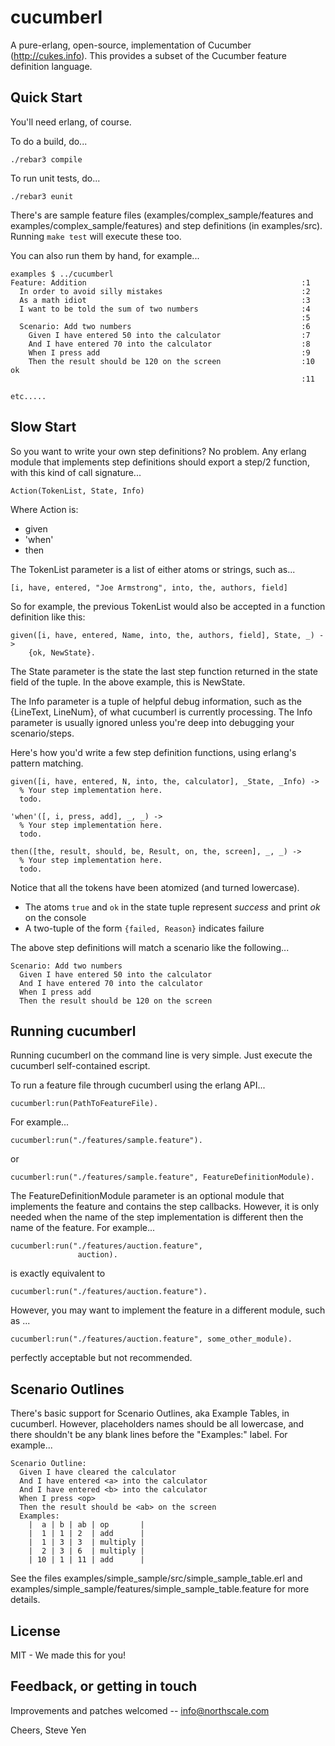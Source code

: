 # cucumberl

A pure-erlang, open-source, implementation of Cucumber
(http://cukes.info).  This provides a subset of the Cucumber feature
definition language.

## Quick Start

You'll need erlang, of course.

To do a build, do...

    ./rebar3 compile

To run unit tests, do...

    ./rebar3 eunit

There's are sample feature files (examples/complex_sample/features and
examples/complex_sample/features) and step definitions (in
examples/src). Running `make test` will execute these too.

You can also run them by hand, for example...

    examples $ ../cucumberl
    Feature: Addition                                                :1
      In order to avoid silly mistakes                               :2
      As a math idiot                                                :3
      I want to be told the sum of two numbers                       :4
                                                                     :5
      Scenario: Add two numbers                                      :6
        Given I have entered 50 into the calculator                  :7
        And I have entered 70 into the calculator                    :8
        When I press add                                             :9
        Then the result should be 120 on the screen                  :10   ok
                                                                     :11

    etc.....

## Slow Start

So you want to write your own step definitions?  No problem.  Any
erlang module that implements step definitions should export a step/2
function, with this kind of call signature...

    Action(TokenList, State, Info)

Where Action is:

- given
- 'when'
- then

The TokenList parameter is a list of either atoms or strings, such as...

    [i, have, entered, "Joe Armstrong", into, the, authors, field]

So for example, the previous TokenList would also be accepted in
a function definition like this:

    given([i, have, entered, Name, into, the, authors, field], State, _) ->
        {ok, NewState}.

The State parameter is the state the last step function returned in the state field of the tuple. In the above example, this is NewState.

The Info parameter is a tuple of helpful debug information, such as
the {LineText, LineNum}, of what cucumberl is currently processing.
The Info parameter is usually ignored unless you're deep into
debugging your scenario/steps.

Here's how you'd write a few step definition functions, using erlang's
pattern matching.

    given([i, have, entered, N, into, the, calculator], _State, _Info) ->
      % Your step implementation here.
      todo.

    'when'([, i, press, add], _, _) ->
      % Your step implementation here.
      todo.

    then([the, result, should, be, Result, on, the, screen], _, _) ->
      % Your step implementation here.
      todo.

Notice that all the tokens have been atomized (and turned lowercase).

- The atoms `true` and `ok` in the state tuple represent *success* and
  print *ok* on the console
- A two-tuple of the form `{failed, Reason}` indicates failure

The above step definitions will match a scenario like the following...

    Scenario: Add two numbers
      Given I have entered 50 into the calculator
      And I have entered 70 into the calculator
      When I press add
      Then the result should be 120 on the screen

## Running cucumberl

Running cucumberl on the command line is very simple. Just execute the
cucumberl self-contained escript.

To run a feature file through cucumberl using the erlang API...

    cucumberl:run(PathToFeatureFile).

For example...

    cucumberl:run("./features/sample.feature").

or

    cucumberl:run("./features/sample.feature", FeatureDefinitionModule).

The FeatureDefinitionModule parameter is an optional module that
implements the feature and contains the step callbacks.  However, it is
only needed when the name of the step implementation is different then
the name of the feature. For example...

    cucumberl:run("./features/auction.feature",
                   auction).

is exactly equivalent to

    cucumberl:run("./features/auction.feature").

However, you may want to implement the feature in a different module,
such as ...

    cucumberl:run("./features/auction.feature", some_other_module).

perfectly acceptable but not recommended.

## Scenario Outlines

There's basic support for Scenario Outlines, aka Example Tables, in
cucumberl.  However, placeholders names should be all lowercase, and
there shouldn't be any blank lines before the "Examples:" label.  For
example...

    Scenario Outline:
      Given I have cleared the calculator
      And I have entered <a> into the calculator
      And I have entered <b> into the calculator
      When I press <op>
      Then the result should be <ab> on the screen
      Examples:
        |  a | b | ab | op       |
        |  1 | 1 | 2  | add      |
        |  1 | 3 | 3  | multiply |
        |  2 | 3 | 6  | multiply |
        | 10 | 1 | 11 | add      |

See the files examples/simple_sample/src/simple_sample_table.erl and
examples/simple_sample/features/simple_sample_table.feature for more details.

## License

MIT - We made this for you!

## Feedback, or getting in touch

Improvements and patches welcomed -- info@northscale.com

Cheers,
Steve Yen

